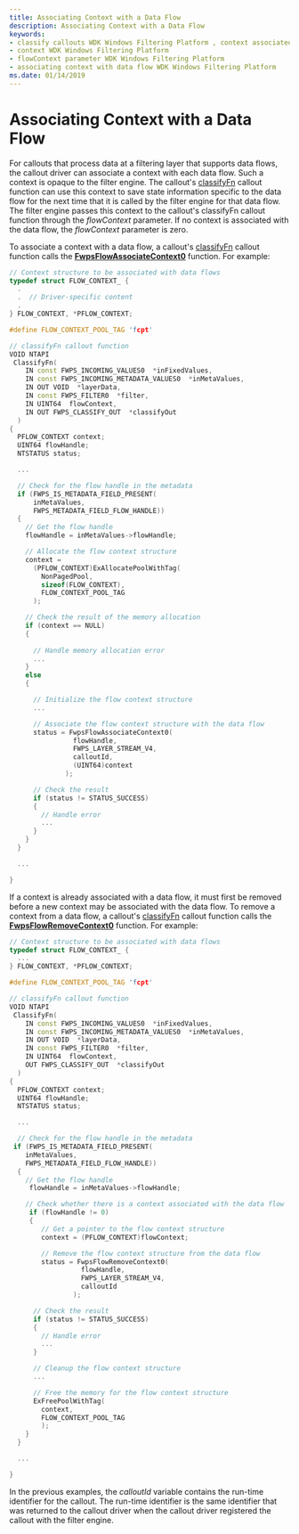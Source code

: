 ```yaml
---
title: Associating Context with a Data Flow
description: Associating Context with a Data Flow
keywords:
- classify callouts WDK Windows Filtering Platform , context associated with data flow
- context WDK Windows Filtering Platform
- flowContext parameter WDK Windows Filtering Platform
- associating context with data flow WDK Windows Filtering Platform
ms.date: 01/14/2019
---
```


# Associating Context with a Data Flow


For callouts that process data at a filtering layer that supports data flows, the callout driver can associate a context with each data flow. Such a context is opaque to the filter engine. The callout's [classifyFn](/windows-hardware/drivers/ddi/_netvista/) callout function can use this context to save state information specific to the data flow for the next time that it is called by the filter engine for that data flow. The filter engine passes this context to the callout's classifyFn callout function through the *flowContext* parameter. If no context is associated with the data flow, the *flowContext* parameter is zero.

To associate a context with a data flow, a callout's [classifyFn](/windows-hardware/drivers/ddi/_netvista/) callout function calls the [**FwpsFlowAssociateContext0**](/windows-hardware/drivers/ddi/fwpsk/nf-fwpsk-fwpsflowassociatecontext0) function. For example:

```cpp
// Context structure to be associated with data flows
typedef struct FLOW_CONTEXT_ {
  .
  .  // Driver-specific content
  .
} FLOW_CONTEXT, *PFLOW_CONTEXT;

#define FLOW_CONTEXT_POOL_TAG 'fcpt'

// classifyFn callout function
VOID NTAPI
 ClassifyFn(
    IN const FWPS_INCOMING_VALUES0  *inFixedValues,
    IN const FWPS_INCOMING_METADATA_VALUES0  *inMetaValues,
    IN OUT VOID  *layerData,
    IN const FWPS_FILTER0  *filter,
    IN UINT64  flowContext,
    IN OUT FWPS_CLASSIFY_OUT  *classifyOut
  )
{
  PFLOW_CONTEXT context;
  UINT64 flowHandle;
  NTSTATUS status;

  ...

  // Check for the flow handle in the metadata
  if (FWPS_IS_METADATA_FIELD_PRESENT(
      inMetaValues,
      FWPS_METADATA_FIELD_FLOW_HANDLE))
  {
    // Get the flow handle
    flowHandle = inMetaValues->flowHandle;

    // Allocate the flow context structure
    context =
      (PFLOW_CONTEXT)ExAllocatePoolWithTag(
        NonPagedPool,
        sizeof(FLOW_CONTEXT),
        FLOW_CONTEXT_POOL_TAG
      );

    // Check the result of the memory allocation
    if (context == NULL) 
    {
 
      // Handle memory allocation error
      ...
    }
    else
    {

      // Initialize the flow context structure
      ...

      // Associate the flow context structure with the data flow
      status = FwpsFlowAssociateContext0(
                flowHandle,
                FWPS_LAYER_STREAM_V4,
                calloutId,
                (UINT64)context
              );

      // Check the result
      if (status != STATUS_SUCCESS)
      {
        // Handle error
        ...
      }
    }
  }

  ...

}
```

If a context is already associated with a data flow, it must first be removed before a new context may be associated with the data flow. To remove a context from a data flow, a callout's [classifyFn](/windows-hardware/drivers/ddi/_netvista/) callout function calls the [**FwpsFlowRemoveContext0**](/windows-hardware/drivers/ddi/fwpsk/nf-fwpsk-fwpsflowremovecontext0) function. For example:

```C++
// Context structure to be associated with data flows
typedef struct FLOW_CONTEXT_ {
  ...
} FLOW_CONTEXT, *PFLOW_CONTEXT;

#define FLOW_CONTEXT_POOL_TAG 'fcpt'

// classifyFn callout function
VOID NTAPI
 ClassifyFn(
    IN const FWPS_INCOMING_VALUES0  *inFixedValues,
    IN const FWPS_INCOMING_METADATA_VALUES0  *inMetaValues,
    IN OUT VOID  *layerData,
    IN const FWPS_FILTER0  *filter,
    IN UINT64  flowContext,
    OUT FWPS_CLASSIFY_OUT  *classifyOut
  )
{
  PFLOW_CONTEXT context;
  UINT64 flowHandle;
  NTSTATUS status;

  ...

  // Check for the flow handle in the metadata
 if (FWPS_IS_METADATA_FIELD_PRESENT(
    inMetaValues,
    FWPS_METADATA_FIELD_FLOW_HANDLE))
  {
    // Get the flow handle
     flowHandle = inMetaValues->flowHandle;

    // Check whether there is a context associated with the data flow
     if (flowHandle != 0) 
     {
        // Get a pointer to the flow context structure
        context = (PFLOW_CONTEXT)flowContext;

        // Remove the flow context structure from the data flow
        status = FwpsFlowRemoveContext0(
                  flowHandle,
                  FWPS_LAYER_STREAM_V4,
                  calloutId
                );

      // Check the result
      if (status != STATUS_SUCCESS)
      {
        // Handle error
        ...
      }

      // Cleanup the flow context structure
      ...

      // Free the memory for the flow context structure
      ExFreePoolWithTag(
        context,
        FLOW_CONTEXT_POOL_TAG
        );
    }
  }

  ...

}
```

In the previous examples, the *calloutId* variable contains the run-time identifier for the callout. The run-time identifier is the same identifier that was returned to the callout driver when the callout driver registered the callout with the filter engine.
